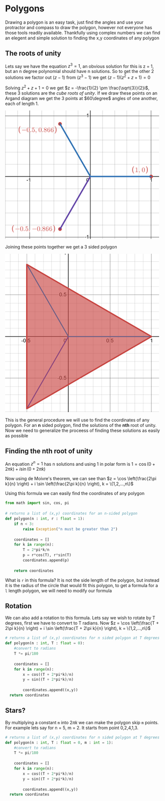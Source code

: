 # Polygons
Drawing a polygon is an easy task, just find the angles and use your protractor and compass to draw the polygon, however not everyone has those tools readily available.
Thankfully using complex numbers we can find an elegent and simple solution to finding the x,y coordinates of any polygon

## The roots of unity

Lets say we have the equation $z^3 = 1$, an obvious solution for this is z = 1, but an n degree polynomial should have n solutions. So to get the other 2 solutions we factor out $(z-1)$ from $(z^3-1)$ we get $(z-1)(z^2+z+1) = 0$

Solving $z^2 +z +1 = 0$ we get $z = -\frac{1}{2} \pm \frac{\sqrt{3}}{2}i$, these 3 solutions are the *cube roots of unity*. If we draw these points on an Argand diagram we get the 3 points at $60\degree$ angles of one another, each of length 1.
<div>
<img src="image.png" width="500"/>
</div>

Joining these points together we get a 3 sided polygon 
<div>
<img src="image2.png" width="500"/>
</div>

This is the general procedure we will use to find the coordinates of any polygon. For an **n** sided polygon, find the solutions of the **nth** root of unity. Now we need to generalize the proceess of finding these solutions as easily as possible

## Finding the **nth** root of unity

An equation $z^n = 1$ has n solutions and using 1 in polar form is $1 = \cos(0 + 2\pi k) + i \sin(0 + 2\pi k)$

Now using de Moivre's theorem, we can see than $z = \cos \left(\frac{2\pi k}{n} \right) + i \sin \left(\frac{2\pi k}{n} \right), k = \{1,2,...,n\}$

Using this formula we can easily find the coordinates of any polygon

```py
from math import sin, cos, pi

# returns a list of (x,y) coordinates for an n-sided polygon
def polygon(n : int, r : float = 1):
    if n < 3:
        raise Exception("n must be greater than 2")
    
    coordinates = []
    for k in range(n):
        T = 2*pi*k/n
        p = r*cos(T), r*sin(T)
        coordinates.append(p)

    return coordinates
```

What is `r` in this formula? It is not the side length of the polygon, but instead it is the radius of the circle that would fit this polygon, to get a formula for a `l` length polygon, we will need to modify our formula


## Rotation
We can also add a rotation to this formula. Lets say we wish to rotate by T degrees, first we have to convert to T radians.
Now $z = \cos \left(\frac{T + 2\pi k}{n} \right) + i \sin \left(\frac{T + 2\pi k}{n} \right), k = \{1,2,...,n\}$

```py
# returns a list of (x,y) coordinates for n sided polygon at T degrees
def polygon(n : int, T : float = 0):
    #convert to radians
    T *= pi/180

    coordinates = []
    for k in range(n):
        x = cos((T + 2*pi*k)/n)
        y = sin((T + 2*pi*k)/n)

        coordinates.append((x,y))
  return coordinates
```
## Stars?
By multiplying a constant `m` into $2\pi k$ we can make the polygon skip `m` points. For example lets say for n = 5, m = 2. It starts from point 0,2,4,1,3.
```py
# returns a list of (x,y) coordinates for n sided polygon at T degrees
def polygon(n : int, T : float = 0, m : int = 1):
    #convert to radians
    T *= pi/180

    coordinates = []
    for k in range(n):
        x = cos((T + 2*pi*k)/n)
        y = sin((T + 2*pi*k)/n)

        coordinates.append((x,y))
  return coordinates
```
